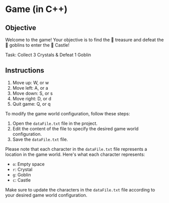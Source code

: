 # Game (in C++)

## Objective

Welcome to the game! Your objective is to find the 💎 treasure and defeat the 👾 goblins to enter the 🏰 Castle!

Task:
Collect 3 Crystals & Defeat 1 Goblin

## Instructions

1. Move up: W, or w
2. Move left: A, or a
3. Move down: S, or s
4. Move right: D, or d
5. Quit game: Q, or q

To modify the game world configuration, follow these steps:

1. Open the `dataFile.txt` file in the project.
2. Edit the content of the file to specify the desired game world configuration.
3. Save the `dataFile.txt` file.

Please note that each character in the `dataFile.txt` file represents a location in the game world. Here's what each character represents:

- `o`: Empty space
- `r`: Crystal
- `g`: Goblin
- `c`: Castle

Make sure to update the characters in the `dataFile.txt` file according to your desired game world configuration.